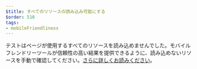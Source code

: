 ```yaml
---
$title: すべてのリソースの読み込み可能にする
$order: 510
tags:
- mobileFriendliness
---
```


テストはページが使用するすべてのリソースを読み込めませんでした。モバイルフレンドリーツールが信頼性の高い結果を提供できるように、読み込めないリソースを手動で確認してください。[さらに詳しくお読みください](https://support.google.com/webmasters/answer/6352293?hl=ja#blocked-resources)。
